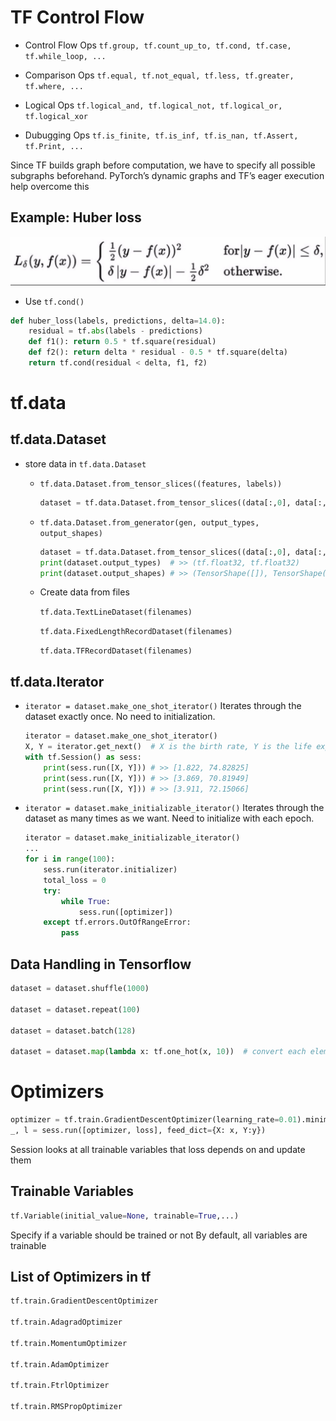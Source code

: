 # TF Control Flow

* Control Flow Ops `tf.group, tf.count_up_to, tf.cond, tf.case, tf.while_loop, ...`

* Comparison Ops `tf.equal, tf.not_equal, tf.less, tf.greater, tf.where, ...`

* Logical Ops `tf.logical_and, tf.logical_not, tf.logical_or, tf.logical_xor`

* Dubugging Ops `tf.is_finite, tf.is_inf, tf.is_nan, tf.Assert, tf.Print, ...`

 Since TF builds graph before computation, we have to specify all possible subgraphs beforehand. PyTorch’s dynamic graphs and TF’s eager execution help overcome this

## Example: Huber loss

![Huber Loss](E8C7730C-3704-473E-9F8E-40F5FD4D76BA.png)

* Use `tf.cond()`

```python
def huber_loss(labels, predictions, delta=14.0):
    residual = tf.abs(labels - predictions)
    def f1(): return 0.5 * tf.square(residual)
    def f2(): return delta * residual - 0.5 * tf.square(delta)
    return tf.cond(residual < delta, f1, f2)
```

# tf.data

## tf.data.Dataset

* store data in `tf.data.Dataset`
  * `tf.data.Dataset.from_tensor_slices((features, labels))`
    ```python
    dataset = tf.data.Dataset.from_tensor_slices((data[:,0], data[:,1]))
    ```
  * `tf.data.Dataset.from_generator(gen, output_types, output_shapes)`
    ```python
    dataset = tf.data.Dataset.from_tensor_slices((data[:,0], data[:,1]))
    print(dataset.output_types)  # >> (tf.float32, tf.float32)
    print(dataset.output_shapes) # >> (TensorShape([]), TensorShape([]))
    ```
  * Create data from files

    `tf.data.TextLineDataset(filenames)`

    `tf.data.FixedLengthRecordDataset(filenames)`

    `tf.data.TFRecordDataset(filenames)`

## tf.data.Iterator

* `iterator = dataset.make_one_shot_iterator()` Iterates through the dataset exactly once. No need to initialization.

  ```python
  iterator = dataset.make_one_shot_iterator()
  X, Y = iterator.get_next()  # X is the birth rate, Y is the life expectancy
  with tf.Session() as sess:
      print(sess.run([X, Y])) # >> [1.822, 74.82825]
      print(sess.run([X, Y])) # >> [3.869, 70.81949]
      print(sess.run([X, Y])) # >> [3.911, 72.15066]
  ```

* `iterator = dataset.make_initializable_iterator()` Iterates through the dataset as many times as we want. Need to initialize with each epoch.

  ```python
  iterator = dataset.make_initializable_iterator()
  ...
  for i in range(100):
      sess.run(iterator.initializer)
      total_loss = 0
      try:
          while True:
              sess.run([optimizer])
      except tf.errors.OutOfRangeError:
          pass
  ```

## Data Handling in Tensorflow

  ```python
  dataset = dataset.shuffle(1000)

  dataset = dataset.repeat(100)

  dataset = dataset.batch(128)

  dataset = dataset.map(lambda x: tf.one_hot(x, 10))  # convert each elem of dataset to one_hot vector
  ```

# Optimizers

```python
optimizer = tf.train.GradientDescentOptimizer(learning_rate=0.01).minimize(loss)
_, l = sess.run([optimizer, loss], feed_dict={X: x, Y:y})
```

Session looks at all trainable variables that loss depends on and update them

## Trainable Variables

```python
tf.Variable(initial_value=None, trainable=True,...)
```

Specify if a variable should be trained or not By default, all variables are trainable

## List of Optimizers in tf

```python
tf.train.GradientDescentOptimizer

tf.train.AdagradOptimizer

tf.train.MomentumOptimizer

tf.train.AdamOptimizer

tf.train.FtrlOptimizer

tf.train.RMSPropOptimizer
```